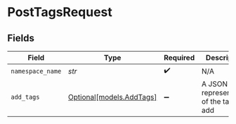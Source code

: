 # PostTagsRequest


## Fields

| Field                                            | Type                                             | Required                                         | Description                                      |
| ------------------------------------------------ | ------------------------------------------------ | ------------------------------------------------ | ------------------------------------------------ |
| `namespace_name`                                 | *str*                                            | :heavy_check_mark:                               | N/A                                              |
| `add_tags`                                       | [Optional[models.AddTags]](../models/addtags.md) | :heavy_minus_sign:                               | A JSON representation of the tags to add         |